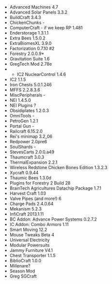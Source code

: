* Advanced Machines  4.7
* Advanced Solar Panels  3.3.2
* BuildCraft	3.4.3
* ChickenChunks	-
* ComputerCraft - if we keep RP	1.481
* Enderstorage	1.3.1.1 
* Extra Bees	1.5.0.2
* ExtraBiomesXL	3.9.0
* Factorization	0.7.10 #2
* Forestry	2.0.0.9* 
* Gravitation Suite	1.6
* GregTech Mod	2.78e
* * IC2 NuclearControl	1.4.6
* IC2	1.1.5
* Iron Chests	5.0.1.246
* MFFS	2.2.8.3.6
* MiscPeripherals	-
* NEI	1.4.5.0
* NEI Plugins	?
* Obsidiplates	1.2.0.3
* OmniTools	-
* PetroGen	1.2.1
* Portal Gun	-
* Railcraft	6.15.2.0
* Rei's minimap	3.2_06
* Redpower	2.0pre6
* SoulShards	-
* StevesCarts	2.0.0.a49
* Thaumcraft	3.0.3
* ThermalExpansion	2.2.1
* Wireless Redstone Chicken Bones Edition	1.3.2.3
* Xycraft	0.9.44
* Thaumic Bees	1.3.0d
* Plugins for Forestry 2	Build 28
* BrainTech Agricultures Datachip Package	1.7.1
* Harvest Craft	1.03 
* Valve Pipes (and more!)	6
* Charge Pads	2.4.0.64
* Mekanism	5.2.3
* InfiCraft	2013.1.11
* BC Addon: Advance Power Systems	0.2.7.2
* IC Addon: Combo Armors	1.11
* Smart Moving	12.2
* Mouse Tweaks	Beta 4
* Universal Electricity	
* Modular Powersuits	
* Jammy Furniture	V4.1
* Chest Transporter	1.1.5
* BiblioCraft	1.0.0
* Millenare?	
* Season Mod	
* Greg SGCraft		
